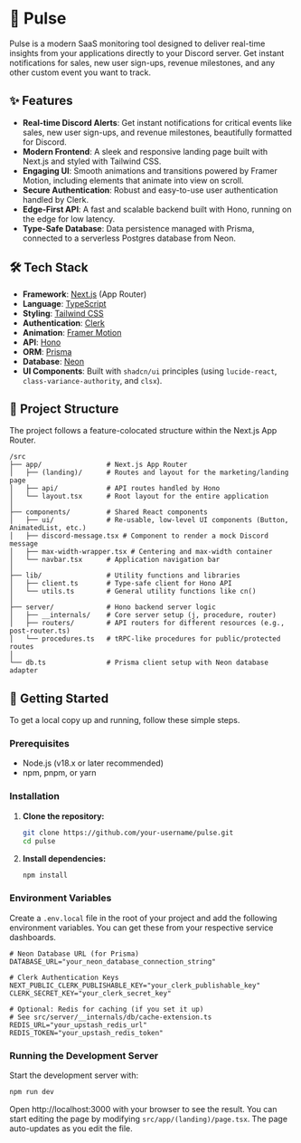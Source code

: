 # 🚀 Pulse

Pulse is a modern SaaS monitoring tool designed to deliver real-time insights from your applications directly to your Discord server. Get instant notifications for sales, new user sign-ups, revenue milestones, and any other custom event you want to track.

## ✨ Features

- **Real-time Discord Alerts**: Get instant notifications for critical events like sales, new user sign-ups, and revenue milestones, beautifully formatted for Discord.
- **Modern Frontend**: A sleek and responsive landing page built with Next.js and styled with Tailwind CSS.
- **Engaging UI**: Smooth animations and transitions powered by Framer Motion, including elements that animate into view on scroll.
- **Secure Authentication**: Robust and easy-to-use user authentication handled by Clerk.
- **Edge-First API**: A fast and scalable backend built with Hono, running on the edge for low latency.
- **Type-Safe Database**: Data persistence managed with Prisma, connected to a serverless Postgres database from Neon.

## 🛠️ Tech Stack

- **Framework**: [Next.js](https://nextjs.org/) (App Router)
- **Language**: [TypeScript](https://www.typescriptlang.org/)
- **Styling**: [Tailwind CSS](https://tailwindcss.com/)
- **Authentication**: [Clerk](https://clerk.com/)
- **Animation**: [Framer Motion](https://www.framer.com/motion/)
- **API**: [Hono](https://hono.dev/)
- **ORM**: [Prisma](https://www.prisma.io/)
- **Database**: [Neon](https://neon.tech/)
- **UI Components**: Built with `shadcn/ui` principles (using `lucide-react`, `class-variance-authority`, and `clsx`).

## 📂 Project Structure

The project follows a feature-colocated structure within the Next.js App Router.

```
/src
├── app/                # Next.js App Router
│   ├── (landing)/      # Routes and layout for the marketing/landing page
│   ├── api/            # API routes handled by Hono
│   └── layout.tsx      # Root layout for the entire application
│
├── components/         # Shared React components
│   ├── ui/             # Re-usable, low-level UI components (Button, AnimatedList, etc.)
│   ├── discord-message.tsx # Component to render a mock Discord message
│   ├── max-width-wrapper.tsx # Centering and max-width container
│   └── navbar.tsx      # Application navigation bar
│
├── lib/                # Utility functions and libraries
│   ├── client.ts       # Type-safe client for Hono API
│   └── utils.ts        # General utility functions like cn()
│
├── server/             # Hono backend server logic
│   ├── __internals/    # Core server setup (j, procedure, router)
│   ├── routers/        # API routers for different resources (e.g., post-router.ts)
│   └── procedures.ts   # tRPC-like procedures for public/protected routes
│
└── db.ts               # Prisma client setup with Neon database adapter
```

## 🏁 Getting Started

To get a local copy up and running, follow these simple steps.

### Prerequisites

- Node.js (v18.x or later recommended)
- npm, pnpm, or yarn

### Installation

1.  **Clone the repository:**

    ```sh
    git clone https://github.com/your-username/pulse.git
    cd pulse
    ```

2.  **Install dependencies:**
    ```sh
    npm install
    ```

### Environment Variables

Create a `.env.local` file in the root of your project and add the following environment variables. You can get these from your respective service dashboards.

```env
# Neon Database URL (for Prisma)
DATABASE_URL="your_neon_database_connection_string"

# Clerk Authentication Keys
NEXT_PUBLIC_CLERK_PUBLISHABLE_KEY="your_clerk_publishable_key"
CLERK_SECRET_KEY="your_clerk_secret_key"

# Optional: Redis for caching (if you set it up)
# See src/server/__internals/db/cache-extension.ts
REDIS_URL="your_upstash_redis_url"
REDIS_TOKEN="your_upstash_redis_token"
```

### Running the Development Server

Start the development server with:

```sh
npm run dev
```

Open http://localhost:3000 with your browser to see the result. You can start editing the page by modifying `src/app/(landing)/page.tsx`. The page auto-updates as you edit the file.
